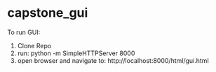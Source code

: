 # capstone_gui

To run GUI:
1. Clone Repo
2. run: python -m SimpleHTTPServer 8000
3. open browser and navigate to: http://localhost:8000/html/gui.html 

